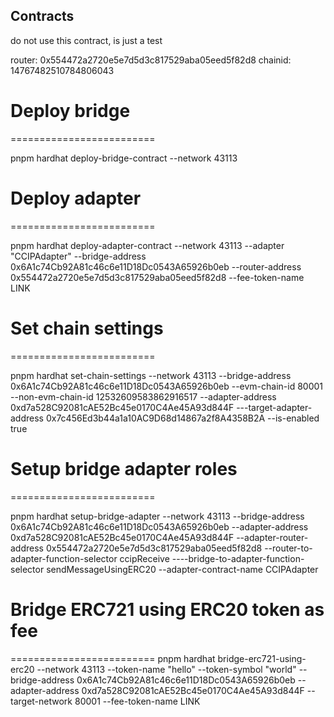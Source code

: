 ## Contracts

do not use this contract, is just a test

router: 0x554472a2720e5e7d5d3c817529aba05eed5f82d8
chainid: 14767482510784806043

# Deploy bridge

=========================

pnpm hardhat deploy-bridge-contract --network 43113

# Deploy adapter

=========================

pnpm hardhat deploy-adapter-contract --network 43113 --adapter "CCIPAdapter" --bridge-address 0x6A1c74Cb92A81c46c6e11D18Dc0543A65926b0eb --router-address 0x554472a2720e5e7d5d3c817529aba05eed5f82d8 --fee-token-name LINK

# Set chain settings

=========================

pnpm hardhat set-chain-settings --network 43113 --bridge-address 0x6A1c74Cb92A81c46c6e11D18Dc0543A65926b0eb --evm-chain-id 80001 --non-evm-chain-id 12532609583862916517 --adapter-address 0xd7a528C92081cAE52Bc45e0170C4Ae45A93d844F ---target-adapter-address 0x7c456Ed3b44a1a10AC9D68d14867a2f8A4358B2A --is-enabled true

# Setup bridge adapter roles

=========================

pnpm hardhat setup-bridge-adapter --network 43113 --bridge-address 0x6A1c74Cb92A81c46c6e11D18Dc0543A65926b0eb --adapter-address 0xd7a528C92081cAE52Bc45e0170C4Ae45A93d844F --adapter-router-address 0x554472a2720e5e7d5d3c817529aba05eed5f82d8 --router-to-adapter-function-selector ccipReceive ----bridge-to-adapter-function-selector sendMessageUsingERC20 --adapter-contract-name CCIPAdapter

# Bridge ERC721 using ERC20 token as fee

=========================
pnpm hardhat bridge-erc721-using-erc20 --network 43113 --token-name "hello" --token-symbol "world" --bridge-address 0x6A1c74Cb92A81c46c6e11D18Dc0543A65926b0eb --adapter-address 0xd7a528C92081cAE52Bc45e0170C4Ae45A93d844F --target-network 80001 --fee-token-name LINK
